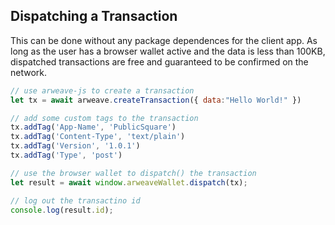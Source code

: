 ## Dispatching a Transaction
This can be done without any package dependences for the client app. As long as the user has a browser wallet active and the data is less than 100KB, dispatched transactions are free and guaranteed to be confirmed on the network.

```js
// use arweave-js to create a transaction
let tx = await arweave.createTransaction({ data:"Hello World!" })

// add some custom tags to the transaction
tx.addTag('App-Name', 'PublicSquare')
tx.addTag('Content-Type', 'text/plain')
tx.addTag('Version', '1.0.1')
tx.addTag('Type', 'post')

// use the browser wallet to dispatch() the transaction
let result = await window.arweaveWallet.dispatch(tx);

// log out the transactino id
console.log(result.id);
```